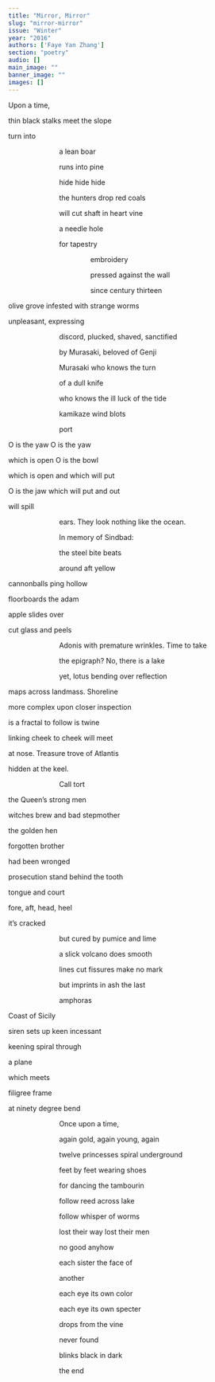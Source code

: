 ```yaml
---
title: "Mirror, Mirror"
slug: "mirror-mirror"
issue: "Winter"
year: "2016"
authors: ['Faye Yan Zhang']
section: "poetry"
audio: []
main_image: ""
banner_image: ""
images: []
---
```

Upon a time,

 thin black stalks meet the slope

 turn into

                            a lean boar 

                           runs into pine

                            hide hide hide

                            the hunters drop red coals

                            will cut shaft in heart vine

                            a needle hole

                            for tapestry            

                                            embroidery

                                            pressed against the wall

                                            since century thirteen

 olive grove infested with strange worms

 unpleasant, expressing

                            discord, plucked, shaved, sanctified

                            by Murasaki, beloved of Genji

                            Murasaki who knows the turn

                            of a dull knife

                            who knows the ill luck of the tide

                            kamikaze wind blots

                            port

 O is the yaw O is the yaw

 which is open O is the bowl

 which is open and which will put

 O is the jaw which will put and out

 will spill

                            ears. They look nothing like the ocean.

                            In memory of Sindbad:

                            the steel bite beats

                            around aft yellow

 cannonballs ping hollow

 floorboards the adam

 apple slides over

 cut glass and peels

                            Adonis with premature wrinkles. Time to take

                            the epigraph? No, there is a lake

                            yet, lotus bending over reflection

 maps across landmass. Shoreline 

 more complex upon closer inspection

 is a fractal to follow is twine

 linking cheek to cheek will meet

 at nose. Treasure trove of Atlantis

 hidden at the keel.

                            Call tort

 the Queen’s strong men

 witches brew and bad stepmother

 the golden hen

 forgotten brother

 had been wronged

 prosecution stand behind the tooth

 tongue and court

 fore, aft, head, heel

 it’s cracked

                            but cured by pumice and lime

                            a slick volcano does smooth

                            lines cut fissures make no mark

                            but imprints in ash the last

                            amphoras 

 Coast of Sicily 

 siren sets up keen incessant

 keening spiral through

 a plane

 which meets 

 filigree frame

 at ninety degree bend

                            Once upon a time,

                            again gold, again young, again

                            twelve princesses spiral underground

                            feet by feet wearing shoes

                            for dancing the tambourin

                            follow reed across lake

                            follow whisper of worms

                            lost their way lost their men

                            no good anyhow

                            each sister the face of

                            another

                            each eye its own color

                            each eye its own specter 

                            drops from the vine

                            never found

                            blinks black in dark

                            the end

  

